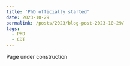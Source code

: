 ```yaml
---
title: 'PhD officially started'
date: 2023-10-29
permalink: /posts/2023/blog-post-2023-10-29/
tags:
  - PhD
  - CDT
---
```


Page under construction